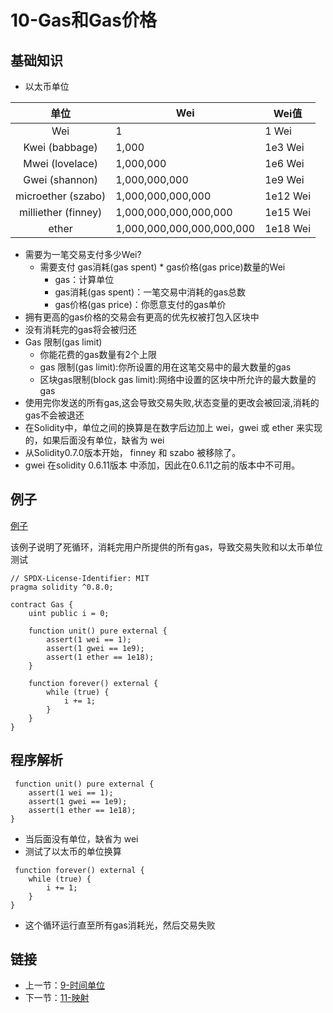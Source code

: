 # 10-Gas和Gas价格

## 基础知识

* 以太币单位

|         单位          | Wei                       | Wei值     |
|:-------------------:|---------------------------|----------|
|         Wei         | 1                         | 1 Wei    |
|   Kwei (babbage)    | 1,000                     | 1e3 Wei  |
|   Mwei (lovelace)   | 1,000,000                 | 1e6 Wei  |
|   Gwei (shannon)    | 1,000,000,000             | 1e9 Wei  |   
| microether (szabo)  | 1,000,000,000,000         | 1e12 Wei |
| milliether (finney) | 1,000,000,000,000,000     | 1e15 Wei |
|        ether        | 1,000,000,000,000,000,000 | 1e18 Wei |

* 需要为一笔交易支付多少Wei?
    - 需要支付 gas消耗(gas spent) * gas价格(gas price)数量的Wei
        - gas：计算单位
        - gas消耗(gas spent)：一笔交易中消耗的gas总数
        - gas价格(gas price)：你愿意支付的gas单价
* 拥有更高的gas价格的交易会有更高的优先权被打包入区块中
* 没有消耗完的gas将会被归还
* Gas 限制(gas limit)
    - 你能花费的gas数量有2个上限
    - gas 限制(gas limit):你所设置的用在这笔交易中的最大数量的gas
    - 区块gas限制(block gas limit):网络中设置的区块中所允许的最大数量的gas
* 使用完你发送的所有gas,这会导致交易失败,状态变量的更改会被回滚,消耗的gas不会被退还
* 在Solidity中，单位之间的换算是在数字后边加上 wei，gwei 或 ether 来实现的，如果后面没有单位，缺省为 wei
* 从Solidity0.7.0版本开始， finney 和 szabo 被移除了。
* gwei 在solidity 0.6.11版本 中添加，因此在0.6.11之前的版本中不可用。

## 例子

[例子](./Gas.sol)

该例子说明了死循环，消耗完用户所提供的所有gas，导致交易失败和以太币单位测试

```solidity
// SPDX-License-Identifier: MIT
pragma solidity ^0.8.0;

contract Gas {
    uint public i = 0;

    function unit() pure external {
        assert(1 wei == 1);
        assert(1 gwei == 1e9);
        assert(1 ether == 1e18);
    }

    function forever() external {
        while (true) {
            i += 1;
        }
    }
}
```

## 程序解析

```solidity
 function unit() pure external {
    assert(1 wei == 1);
    assert(1 gwei == 1e9);
    assert(1 ether == 1e18);
}
```

* 当后面没有单位，缺省为 wei
* 测试了以太币的单位换算

```solidity
 function forever() external {
    while (true) {
        i += 1;
    }
}
```

* 这个循环运行直至所有gas消耗光，然后交易失败

## 链接

* 上一节：[9-时间单位](../Time/Time.md)
* 下一节：[11-映射](../Mapping/Mapping.md)